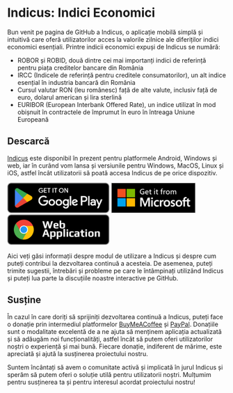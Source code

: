 # Indicus: Indici Economici

Bun venit pe pagina de GitHub a Indicus, o aplicație mobilă simplă și intuitivă care oferă utilizatorilor acces la valorile zilnice ale diferiților indici economici esențiali. Printre indicii economici expuși de Indicus se numără:

- ROBOR și ROBID, două dintre cei mai importanți indici de referință pentru piața creditelor bancare din România
- IRCC (Indicele de referință pentru creditele consumatorilor), un alt indice esențial în industria bancară din România
- Cursul valutar RON (leu românesc) față de alte valute, inclusiv față de euro, dolarul american și lira sterlină
- EURIBOR (European Interbank Offered Rate), un indice utilizat în mod obișnuit în contractele de împrumut în euro în întreaga Uniune Europeană

## Descarcă

[Indicus](https://indicus.ro/) este disponibil în prezent pentru platformele Android, Windows și web, iar în curând vom lansa și versiunile pentru Windows, MacOS, Linux și iOS, astfel încât utilizatorii să poată accesa Indicus de pe orice dispozitiv.

<a href="https://play.google.com/store/apps/details?id=ro.indicus" target="_new"><img src="https://raw.githubusercontent.com/indicus-app/.github/main/google-play-badge.png" alt="Play Store" height="70" /></a> <a href="https://apps.microsoft.com/store/detail/indicus-romanian-economic-indices/9NZFT1PSXTRX" target="_new"><img src="https://raw.githubusercontent.com/indicus-app/.github/main/windows-store-badge.png" alt="Windows Store" height="70" /></a> <a href="https://web.indicus.ro/#/" target="_new"><img src="https://raw.githubusercontent.com/indicus-app/.github/main/web-badge.png" alt="Web" height="70" /></a>


Aici veți găsi informații despre modul de utilizare a Indicus și despre cum puteți contribui la dezvoltarea continuă a acesteia. De asemenea, puteți trimite sugestii, întrebări și probleme pe care le întâmpinați utilizând Indicus și puteți lua parte la discuțiile noastre interactive pe GitHub.

## Susține

În cazul în care doriți să sprijiniți dezvoltarea continuă a Indicus, puteți face o donație prin intermediul platformelor [BuyMeACoffee](https://www.buymeacoffee.com/indicus.app) și [PayPal](https://www.paypal.com/donate/?business=A3ALDLS356T6Q&no_recurring=0&item_name=Ajut%C4%83+aplica%C8%9Bia+Indicus+s%C4%83+devin%C4%83+mai+bun%C4%83.&currency_code=EUR). Donațiile sunt o modalitate excelentă de a ne ajuta să menținem aplicația actualizată și să adăugăm noi funcționalități, astfel încât să putem oferi utilizatorilor noștri o experiență și mai bună. Fiecare donație, indiferent de mărime, este apreciată și ajută la susținerea proiectului nostru.

Suntem încântați să avem o comunitate activă și implicată în jurul Indicus și sperăm să putem oferi o soluție utilă pentru utilizatorii noștri. Mulțumim pentru susținerea ta și pentru interesul acordat proiectului nostru!
